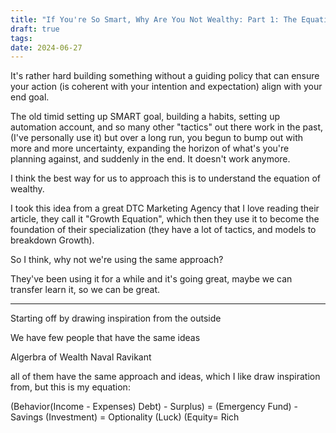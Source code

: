 ```yaml
---
title: "If You're So Smart, Why Are You Not Wealthy: Part 1: The Equation"
draft: true
tags: 
date: 2024-06-27
---
```

 It's rather hard building something without a guiding policy that can ensure your action (is coherent with your intention and expectation) align with your end goal. 

The old timid setting up SMART goal, building a habits, setting up automation account, and so many other "tactics" out there work in the past, (I've personally use it) but over a long run, you begun to bump out with more and more uncertainty, expanding the horizon of what's you're planning against, and suddenly in the end. It doesn't work anymore.

I think the best way for us to approach this is to understand the equation of wealthy. 

I took this idea from a great DTC Marketing Agency that I love reading their article, they call it "Growth Equation", which then they use it to become the foundation of their specialization (they have a lot of tactics, and models to breakdown Growth). 

So I think, why not we're using the same approach?

They've been using it for a while and it's going great, maybe we can transfer learn it, so we can be great.

---- 
Starting off by drawing inspiration from the outside

We have few people that have the same ideas

Algerbra of Wealth
Naval Ravikant


all of them have the same approach and ideas, which I like draw inspiration from, but this is my equation:

(Behavior(Income - Expenses) Debt) - Surplus) = (Emergency Fund) - Savings (Investment) = Optionality (Luck) (Equity= Rich